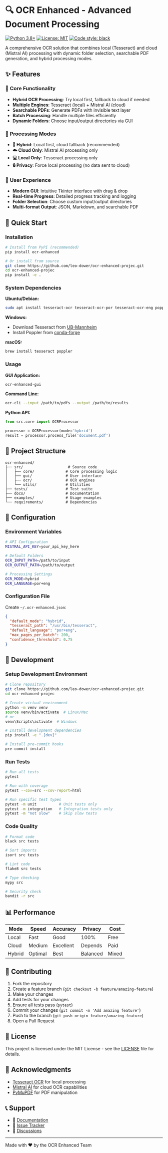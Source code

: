 # 🔍 OCR Enhanced - Advanced Document Processing

[![Python 3.8+](https://img.shields.io/badge/python-3.8+-blue.svg)](https://www.python.org/downloads/)
[![License: MIT](https://img.shields.io/badge/License-MIT-yellow.svg)](https://opensource.org/licenses/MIT)
[![Code style: black](https://img.shields.io/badge/code%20style-black-000000.svg)](https://github.com/psf/black)

A comprehensive OCR solution that combines local (Tesseract) and cloud (Mistral AI) processing with dynamic folder selection, searchable PDF generation, and hybrid processing modes.

## ✨ Features

### 🎯 **Core Functionality**
- **Hybrid OCR Processing**: Try local first, fallback to cloud if needed
- **Multiple Engines**: Tesseract (local) + Mistral AI (cloud)
- **Searchable PDFs**: Generate PDFs with invisible text layer
- **Batch Processing**: Handle multiple files efficiently
- **Dynamic Folders**: Choose input/output directories via GUI

### 🔧 **Processing Modes**
- **🔄 Hybrid**: Local first, cloud fallback (recommended)
- **☁️ Cloud Only**: Mistral AI processing only
- **💻 Local Only**: Tesseract processing only  
- **🔒 Privacy**: Force local processing (no data sent to cloud)

### 🎨 **User Experience**
- **Modern GUI**: Intuitive Tkinter interface with drag & drop
- **Real-time Progress**: Detailed progress tracking and logging
- **Folder Selection**: Choose custom input/output directories
- **Multi-format Output**: JSON, Markdown, and searchable PDF

## 🚀 Quick Start

### Installation

```bash
# Install from PyPI (recommended)
pip install ocr-enhanced

# Or install from source
git clone https://github.com/leo-dower/ocr-enhanced-projec.git
cd ocr-enhanced-projec
pip install -e .
```

### System Dependencies

**Ubuntu/Debian:**
```bash
sudo apt install tesseract-ocr tesseract-ocr-por tesseract-ocr-eng poppler-utils
```

**Windows:**
- Download Tesseract from [UB-Mannheim](https://github.com/UB-Mannheim/tesseract/wiki)
- Install Poppler from [conda-forge](https://anaconda.org/conda-forge/poppler)

**macOS:**
```bash
brew install tesseract poppler
```

### Usage

**GUI Application:**
```bash
ocr-enhanced-gui
```

**Command Line:**
```bash
ocr-cli --input /path/to/pdfs --output /path/to/results
```

**Python API:**
```python
from src.core import OCRProcessor

processor = OCRProcessor(mode='hybrid')
result = processor.process_file('document.pdf')
```

## 📁 Project Structure

```
ocr-enhanced/
├── src/                    # Source code
│   ├── core/              # Core processing logic
│   ├── gui/               # User interface
│   ├── ocr/               # OCR engines
│   └── utils/             # Utilities
├── tests/                 # Test suite
├── docs/                  # Documentation
├── examples/              # Usage examples
└── requirements/          # Dependencies
```

## 🔧 Configuration

### Environment Variables
```bash
# API Configuration
MISTRAL_API_KEY=your_api_key_here

# Default Folders
OCR_INPUT_PATH=/path/to/input
OCR_OUTPUT_PATH=/path/to/output

# Processing Settings
OCR_MODE=hybrid
OCR_LANGUAGE=por+eng
```

### Configuration File
Create `~/.ocr-enhanced.json`:
```json
{
  "default_mode": "hybrid",
  "tesseract_path": "/usr/bin/tesseract",
  "default_language": "por+eng",
  "max_pages_per_batch": 200,
  "confidence_threshold": 0.75
}
```

## 🧪 Development

### Setup Development Environment
```bash
# Clone repository
git clone https://github.com/leo-dower/ocr-enhanced-projec.git
cd ocr-enhanced-projec

# Create virtual environment
python -m venv venv
source venv/bin/activate  # Linux/Mac
# or
venv\Scripts\activate  # Windows

# Install development dependencies
pip install -e ".[dev]"

# Install pre-commit hooks
pre-commit install
```

### Run Tests
```bash
# Run all tests
pytest

# Run with coverage
pytest --cov=src --cov-report=html

# Run specific test types
pytest -m unit          # Unit tests only
pytest -m integration   # Integration tests only
pytest -m "not slow"    # Skip slow tests
```

### Code Quality
```bash
# Format code
black src tests

# Sort imports
isort src tests

# Lint code
flake8 src tests

# Type checking
mypy src

# Security check
bandit -r src
```

## 📊 Performance

| Mode | Speed | Accuracy | Privacy | Cost |
|------|-------|----------|---------|------|
| Local | Fast | Good | 100% | Free |
| Cloud | Medium | Excellent | Depends | Paid |
| Hybrid | Optimal | Best | Balanced | Mixed |

## 🤝 Contributing

1. Fork the repository
2. Create a feature branch (`git checkout -b feature/amazing-feature`)
3. Make your changes
4. Add tests for your changes
5. Ensure all tests pass (`pytest`)
6. Commit your changes (`git commit -m 'Add amazing feature'`)
7. Push to the branch (`git push origin feature/amazing-feature`)
8. Open a Pull Request

## 📄 License

This project is licensed under the MIT License - see the [LICENSE](LICENSE) file for details.

## 🙏 Acknowledgments

- [Tesseract OCR](https://github.com/tesseract-ocr/tesseract) for local processing
- [Mistral AI](https://mistral.ai/) for cloud OCR capabilities
- [PyMuPDF](https://pymupdf.readthedocs.io/) for PDF manipulation

## 📞 Support

- 📖 [Documentation](https://github.com/leo-dower/ocr-enhanced-projec#readme)
- 🐛 [Issue Tracker](https://github.com/leo-dower/ocr-enhanced-projec/issues)
- 💬 [Discussions](https://github.com/leo-dower/ocr-enhanced-projec/discussions)

---

Made with ❤️ by the OCR Enhanced Team